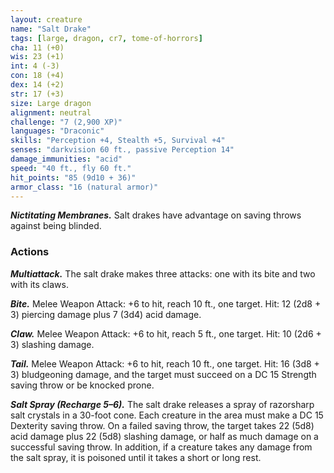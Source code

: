 ```yaml
---
layout: creature
name: "Salt Drake"
tags: [large, dragon, cr7, tome-of-horrors]
cha: 11 (+0)
wis: 23 (+1)
int: 4 (-3)
con: 18 (+4)
dex: 14 (+2)
str: 17 (+3)
size: Large dragon
alignment: neutral
challenge: "7 (2,900 XP)"
languages: "Draconic"
skills: "Perception +4, Stealth +5, Survival +4"
senses: "darkvision 60 ft., passive Perception 14"
damage_immunities: "acid"
speed: "40 ft., fly 60 ft."
hit_points: "85 (9d10 + 36)"
armor_class: "16 (natural armor)"
---
```


***Nictitating Membranes.*** Salt drakes have advantage on saving throws
against being blinded.

### Actions

***Multiattack.*** The salt drake makes three attacks: one with its bite and
two with its claws.

***Bite.*** Melee Weapon Attack: +6 to hit, reach 10 ft., one target. Hit: 12
(2d8 + 3) piercing damage plus 7 (3d4) acid damage.

***Claw.*** Melee Weapon Attack: +6 to hit, reach 5 ft., one target. Hit: 10
(2d6 + 3) slashing damage.

***Tail.*** Melee Weapon Attack: +6 to hit, reach 10 ft., one target. Hit: 16
(3d8 + 3) bludgeoning damage, and the target must succeed on a DC 15
Strength saving throw or be knocked prone.

***Salt Spray (Recharge 5–6).*** The salt drake releases a spray of razorsharp
salt crystals in a 30-foot cone. Each creature in the area must make
a DC 15 Dexterity saving throw. On a failed saving throw, the target
takes 22 (5d8) acid damage plus 22 (5d8) slashing damage, or half as
much damage on a successful saving throw. In addition, if a creature
takes any damage from the salt spray, it is poisoned until it takes a short
or long rest.
